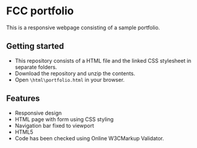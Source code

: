 # FCC portfolio
This is a responsive webpage consisting of a sample portfolio.

## Getting started
* This repository consists of a HTML file and the linked CSS stylesheet in separate folders.
* Download the repository and unzip the contents.
* Open `\html\portfolio.html` in your browser.

## Features
* Responsive design
* HTML page with form using CSS styling
* Navigation bar fixed to viewport
* HTML5
* Code has been checked using Online W3CMarkup Validator.
